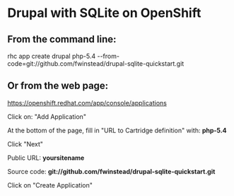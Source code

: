 Drupal with SQLite on OpenShift
===================

From the command line:
--------------

  rhc app create drupal php-5.4 --from-code=git://github.com/fwinstead/drupal-sqlite-quickstart.git


Or from the web page:
--------------

  https://openshift.redhat.com/app/console/applications

Click on: "Add Application"

At the bottom of the page, fill in "URL to Cartridge definition" with: **php-5.4**

Click "Next"

Public URL: **yoursitename**

Source code: **git://github.com/fwinstead/drupal-sqlite-quickstart.git**

Click on "Create Application"

